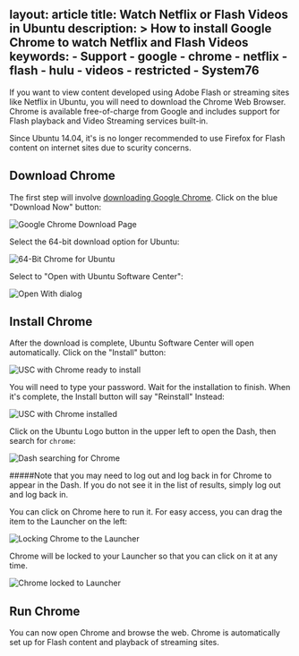 layout: article
title: Watch Netflix or Flash Videos in Ubuntu
description: >
    How to install Google Chrome to watch Netflix and Flash Videos
keywords:
    - Support
    - google
    - chrome 
    - netflix
    - flash
    - hulu
    - videos
    - restricted
    - System76
---

If you want to view content developed using Adobe Flash or streaming sites like Netflix in Ubuntu, you will need to download the Chrome Web Browser. Chrome is available free-of-charge from Google and includes support for Flash playback and Video Streaming services built-in.

Since Ubuntu 14.04, it's is no longer recommended to use Firefox for Flash content on internet sites due to scurity concerns. 

## Download Chrome

The first step will involve [downloading Google Chrome](https://www.google.com/chrome/). Click on the blue "Download Now" button:

![Google Chrome Download Page](http://archive.system76.com/images/chromeinstall/step1.png)

Select the 64-bit download option for Ubuntu:

![64-Bit Chrome for Ubuntu](http://archive.system76.com/images/chromeinstall/step2.png)

Select to "Open with Ubuntu Software Center":

![Open With dialog](http://archive.system76.com/images/chromeinstall/step3.png)


## Install Chrome

After the download is complete, Ubuntu Software Center will open automatically. Click on the "Install" button:

![USC with Chrome ready to install](http://archive.system76.com/images/chromeinstall/step4.png)

You will need to type your password. Wait for the installation to finish. When it's complete, the Install button will say "Reinstall" Instead:

![USC with Chrome installed](http://archive.system76.com/images/chromeinstall/step5.png)

Click on the Ubuntu Logo button in the upper left to open the Dash, then search for `chrome`:

![Dash searching for Chrome](http://archive.system76.com/images/chromeinstall/step6.png)

#####Note that you may need to log out and log back in for Chrome to appear in the Dash. If you do not see it in the list of results, simply log out and log back in.

You can click on Chrome here to run it. For easy access, you can drag the item to the Launcher on the left:

![Locking Chrome to the Launcher](http://archive.system76.com/images/chromeinstall/step7.png)

Chrome will be locked to your Launcher so that you can click on it at any time.

![Chrome locked to Launcher](http://archive.system76.com/images/chromeinstall/step8.png)


## Run Chrome

You can now open Chrome and browse the web. Chrome is automatically set up for Flash content and playback of streaming sites. 
